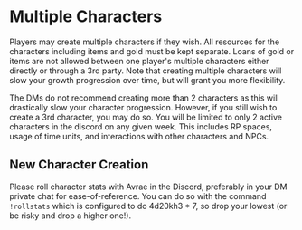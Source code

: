 # Multiple Characters

Players may create multiple characters if they wish. All resources for the characters including items and gold must be kept separate. Loans of gold or items are not allowed between one player's multiple characters either directly or through a 3rd party. Note that creating multiple characters will slow your growth progression over time, but will grant you more flexibility.

The DMs do not recommend creating more than 2 characters as this will drastically slow your character progression. However, if you still wish to create a 3rd character, you may do so. You will be limited to only 2 active characters in the discord on any given week. This includes RP spaces, usage of time units, and interactions with other characters and NPCs.

## New Character Creation

Please roll character stats with Avrae in the Discord, preferably in your DM private chat for ease-of-reference. You can do so with the command ```!rollstats``` which is configured to do 4d20kh3 * 7, so drop your lowest (or be risky and drop a higher one!).
